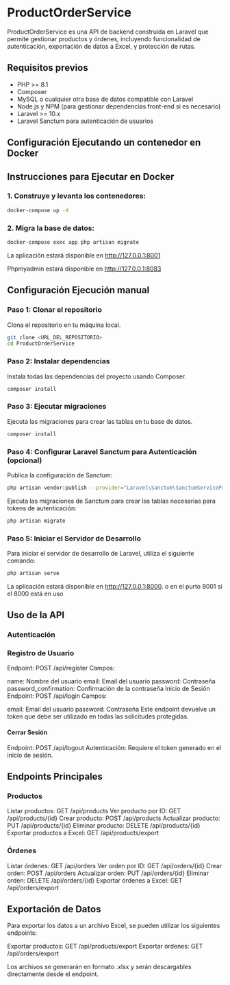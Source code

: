 # ProductOrderService

ProductOrderService es una API de backend construida en Laravel que permite gestionar productos y órdenes, incluyendo funcionalidad de autenticación, exportación de datos a Excel, y protección de rutas.

## Requisitos previos

- PHP >= 8.1
- Composer
- MySQL o cualquier otra base de datos compatible con Laravel
- Node.js y NPM (para gestionar dependencias front-end si es necesario)
- Laravel >= 10.x
- Laravel Sanctum para autenticación de usuarios

## Configuración Ejecutando un contenedor en Docker

## Instrucciones para Ejecutar en Docker

### 1. Construye y levanta los contenedores:

```bash
docker-compose up -d
```

### 2. Migra la base de datos:

```bash
docker-compose exec app php artisan migrate
```

La aplicación estará disponible en http://127.0.0.1:8001

Phpmyadmin estará disponible en http://127.0.0.1:8083

## Configuración Ejecución manual

### Paso 1: Clonar el repositorio

Clona el repositorio en tu máquina local.

```bash
git clone <URL_DEL_REPOSITORIO>
cd ProductOrderService
```

### Paso 2: Instalar dependencias

Instala todas las dependencias del proyecto usando Composer.

```bash
composer install
```

### Paso 3: Ejecutar migraciones

Ejecuta las migraciones para crear las tablas en tu base de datos.

```bash
composer install
```

### Paso 4: Configurar Laravel Sanctum para Autenticación (opcional)

Publica la configuración de Sanctum:

```bash
php artisan vendor:publish --provider="Laravel\Sanctum\SanctumServiceProvider"
```

Ejecuta las migraciones de Sanctum para crear las tablas necesarias para tokens de autenticación:

```bash
php artisan migrate
```

### Paso 5: Iniciar el Servidor de Desarrollo

Para iniciar el servidor de desarrollo de Laravel, utiliza el siguiente comando:

```bash
php artisan serve
```

La aplicación estará disponible en http://127.0.0.1:8000. o en el purto 8001 si el 8000 está en uso

## Uso de la API

### Autenticación

### Registro de Usuario

Endpoint: POST /api/register
Campos:

name: Nombre del usuario
email: Email del usuario
password: Contraseña
password_confirmation: Confirmación de la contraseña
Inicio de Sesión
Endpoint: POST /api/login
Campos:

email: Email del usuario
password: Contraseña
Este endpoint devuelve un token que debe ser utilizado en todas las solicitudes protegidas.

#### Cerrar Sesión

Endpoint: POST /api/logout
Autenticación: Requiere el token generado en el inicio de sesión.

## Endpoints Principales

### Productos

Listar productos: GET /api/products
Ver producto por ID: GET /api/products/{id}
Crear producto: POST /api/products
Actualizar producto: PUT /api/products/{id}
Eliminar producto: DELETE /api/products/{id}
Exportar productos a Excel: GET /api/products/export

### Órdenes

Listar órdenes: GET /api/orders
Ver orden por ID: GET /api/orders/{id}
Crear orden: POST /api/orders
Actualizar orden: PUT /api/orders/{id}
Eliminar orden: DELETE /api/orders/{id}
Exportar órdenes a Excel: GET /api/orders/export

## Exportación de Datos

Para exportar los datos a un archivo Excel, se pueden utilizar los siguientes endpoints:

Exportar productos: GET /api/products/export
Exportar órdenes: GET /api/orders/export

Los archivos se generarán en formato .xlsx y serán descargables directamente desde el endpoint.
